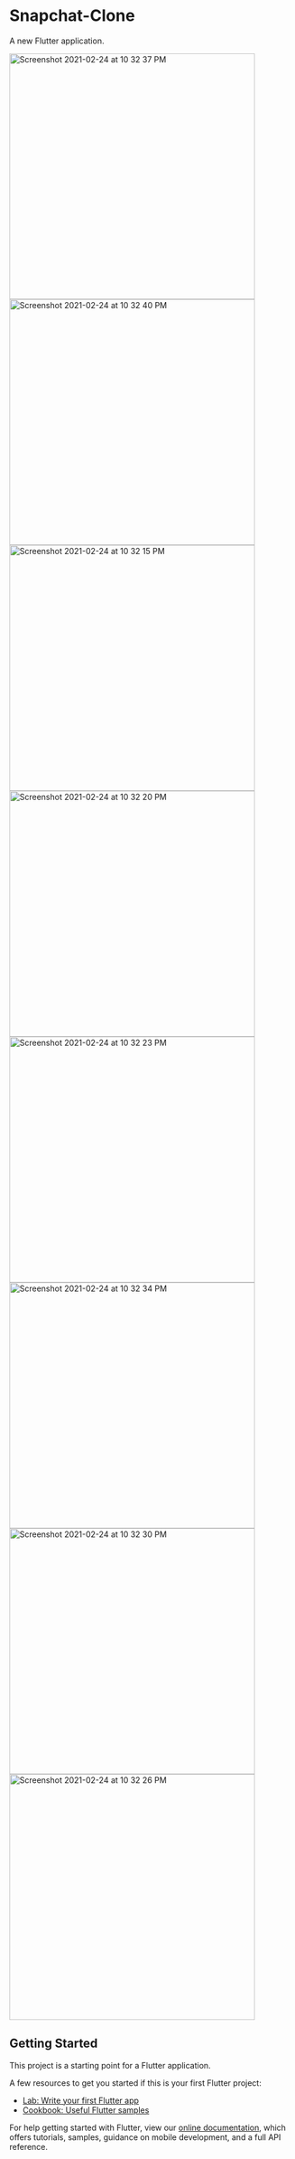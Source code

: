# Snapchat-Clone

A new Flutter application.
<div>
<img width="435" alt="Screenshot 2021-02-24 at 10 32 37 PM" src="https://user-images.githubusercontent.com/72858063/109037780-1e26fe80-76f1-11eb-8923-81535ad7c9c9.png">
<img width="435" alt="Screenshot 2021-02-24 at 10 32 40 PM" src="https://user-images.githubusercontent.com/72858063/109037799-22531c00-76f1-11eb-96f5-6403705c0113.png">
 </div>
<img width="435" alt="Screenshot 2021-02-24 at 10 32 15 PM" src="https://user-images.githubusercontent.com/72858063/109037808-24b57600-76f1-11eb-88cd-8ff1b537e966.png">
<img width="435" alt="Screenshot 2021-02-24 at 10 32 20 PM" src="https://user-images.githubusercontent.com/72858063/109037818-25e6a300-76f1-11eb-9271-70bc1a29b892.png">
<img width="435" alt="Screenshot 2021-02-24 at 10 32 23 PM" src="https://user-images.githubusercontent.com/72858063/109037826-2717d000-76f1-11eb-8207-cdf21e6285aa.png">
<img width="435" alt="Screenshot 2021-02-24 at 10 32 34 PM" src="https://user-images.githubusercontent.com/72858063/109037833-2a12c080-76f1-11eb-8284-4a571f8042c0.png">
<img width="435" alt="Screenshot 2021-02-24 at 10 32 30 PM" src="https://user-images.githubusercontent.com/72858063/109037837-2b43ed80-76f1-11eb-8c65-1ccec2850676.png">
<img width="435" alt="Screenshot 2021-02-24 at 10 32 26 PM" src="https://user-images.githubusercontent.com/72858063/109037841-2bdc8400-76f1-11eb-8628-46004dabd888.png">

## Getting Started

This project is a starting point for a Flutter application.

A few resources to get you started if this is your first Flutter project:

- [Lab: Write your first Flutter app](https://flutter.dev/docs/get-started/codelab)
- [Cookbook: Useful Flutter samples](https://flutter.dev/docs/cookbook)

For help getting started with Flutter, view our
[online documentation](https://flutter.dev/docs), which offers tutorials,
samples, guidance on mobile development, and a full API reference.
